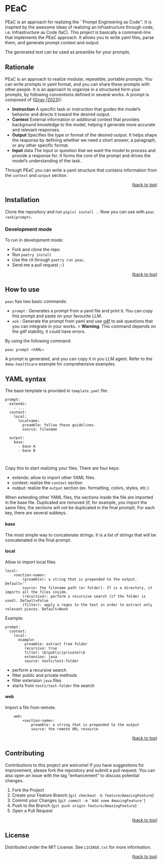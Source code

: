 # PEaC
PEaC is an approach for realizing the ``Prompt Engineering as Code''. It is inspired by the awesome ideas of realizing an infrastructure through code, i.e. Infrastructure as Code (IaC). 
This project is basically a command-line that implements the PEaC approach. It allows you to write yaml files, parse them, and generate prompt context and output. 

The generated text can be used as preamble for your prompts.

## Rationale
PEaC is an approach to realize modular, repeatible, portable prompts. You can write prompts in yaml format, and you can share these prompts with other people. It is an approach to organize in a structured form your prompts, by following conventions defined in several works. A prompt is composed of ([Giray (2023)](https://link.springer.com/article/10.1007/s10439-023-03272-4)):
- **Instruction** A specific task or instruction that guides the model’s behavior and directs it toward the desired output.
- **Context** External information or additional context that provides background knowledge to the model, helping it generate more accurate and relevant responses. 
- **Output**  Specifies the type or format of the desired output. It helps shape the response by defining whether we need a short answer, a paragraph, or any other specific format.
- **Input** data The input or question that we want the model to process and provide a response for. It forms the core of the prompt and drives the model’s understanding of the task.


Through PEaC you can write a yaml structure that contains information from the `context` and `output` section.

<p align="right">(<a href="#top">back to top</a>)</p>



## Installation
Clone the repository and run `pip(x) install .`. 
Now you can use with `peac <ask|prompt>`. 

### Development mode
To run in development mode: 
- Fork and clone the repo
- Run `poetry install` 
- Use the cli through `poetry run peac`. 
- Send me a pull request ;-)

<p align="right">(<a href="#top">back to top</a>)</p>




## How to use
`peac` has two basic commands: 
- `prompt` : Generates a prompt from a yaml file and print it. You can copy this prompt and paste on your favourite LLM. 
- `ask` : Generate the prompt from yaml and use [g4f](https://github.com/xtekky/gpt4free) to ask questions that you can integrate in your works. > **Warning**: This command depends on the g4f stability, it could have errors. 

By using the following command:
```
peac prompt <YAML> 
```

A prompt is generated, and you can copy it in you LLM agent.
Refer to the `demo-healthcare` example for comprehensive examples.

## YAML syntax 
The base template is provided in `template.yaml` file:
```
prompt:
  extends: 
    - ...
  context:
    local: 
      localname:
        preamble: follow these guidelines
        source: filename
      
  output:
    base:
      - base A
      - base B



```

Copy this to start realizing your files.
There are four keys: 
* extends: allow to import other YAML files.  
* context: realize the `context` section 
* output: realize the `output` section (ex. formatting, colors, styles, etc.)

When extending other YAML files, the sections inside the file are imported in the base file.
Duplicated are removed (if, for example, you import the same files, the sections will not be duplicated in the final prompt).
For each key, there are several subkeys.

#### base
The most simple way to concatenate strings. 
It is a list of strings that will be concatenated in the final prompt.


#### local 
Allow to import local files.
```
local:
    <section-name>:
        (preamble): a string that is prepended to the output. Default=''
        source: the filename path (or folder). If is a directory, it imports all the files inside.
        (recursive): perform a recursive search (if the folder is used). Default=False
        (filter): apply a regex to the text in order to extract only relevant pieces. Default=None

```

Example:
```
prompt:
  context:
    local:
      example:
         preamble: extract from folder
         recursive: true
         filter: \b(public|private)\b
         extension: java
         source: tests/test-folder
```

- perform a recursive search
- filter public and private methods 
- filter extension `java` files 
- starts from `tests/test-folder` the search


#### web 
Import a file from remote.
```
    web:
        <section-name>:
            preamble: a string that is prepended to the output
            source: the remote URL resource
```


<p align="right">(<a href="#top">back to top</a>)</p>



## Contributing

Contributions to this project are welcome! If you have suggestions for improvement, please fork the repository and submit a pull request. You can also open an issue with the tag "enhancement" to discuss potential changes.

1. Fork the Project
2. Create your Feature Branch (`git checkout -b feature/AmazingFeature`)
3. Commit your Changes (`git commit -m 'Add some AmazingFeature'`)
4. Push to the Branch (`git push origin feature/AmazingFeature`)
5. Open a Pull Request


<p align="right">(<a href="#top">back to top</a>)</p>

## License

Distributed under the MIT License. See `LICENSE.txt` for more information.

<p align="right">(<a href="#top">back to top</a>)</p>

